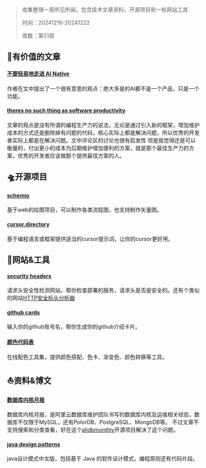 >收集整理一周所见所闻，包含技术文章资料，开源项目和一些网站工具
>
>时间：20241216-20241222
>
>周数：第51周

## 📜有价值的文章

#### [不要轻易地走进 AI Native](https://1q43.blog/post/10736/)

作者在文中提出了一个很有意思的观点：绝大多是的AI都不是一个产品，只是一个功能。

#### [theres no such thing as software productivity](https://www.benrady.com/2012/11/theres-no-such-thing-as-software-productivity.html)

文章的观点是没有所谓的编程生产力的说法，无论是通过引入新的框架，增加维护成本的方式还是删除掉有问题的代码，核心实际上都是解决问题，所以优秀的开发者实际上都是在解决问题。文中评论区的讨论也很有启发性
但是我觉得还是可以衡量的，付出更小的成本为后期维护增加便利的方案，就是那个最佳生产力的方案，优秀的开发者应该做那个提供最佳方案的人。

## 🛸开源项目

#### [schemio](https://github.com/ishubin/schemio)

基于web的绘图项目，可以制作各类流程图，也支持制作矢量图。

#### [cursor.directory](https://github.com/pontusab/cursor.directory)

基于编程语言或框架提供适当的cursor提示词，让你的cursor更好用。

## 🚀网站&工具

#### [security headers](https://securityheaders.com/)

请求头安全性检测网站，帮你检查部署的服务，请求头是否是安全的。还有个类似的网站[HTTP安全标头分析器](https://zh.rakko.tools/tools/26/)

#### [github cards](https://github.cards/)

输入你的github账号名，帮你生成你的github介绍卡片。

#### [颜色代码表](https://www.ysdaima.com/)

在线配色工具集，提供颜色搭配、色卡、渐变色、颜色转换等工具。

## ⛵资料&博文

#### [数据库内核月报](http://mysql.taobao.org/monthly/)

数据库内核月报，是阿里云数据库维护团队书写的数据库内核及运维相关经验，数据库不仅限于MySQL，还有PolorDB、PostgreSQL、MongoDB等。
不过文章不支持搜索和分类查看，好在这个[alidbmonthly](https://alidbmonthly.vimiix.com/)开源项目解决了这个问题。

#### [java design patterns](https://java-design-patterns.com/zh/)

java设计模式中文版，包括基于 Java 的软件设计模式，编程原则还有代码片段。